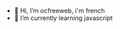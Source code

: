- 👋 Hi, I’m ocfreeweb, i'm french 
- 🌱 I’m currently learning javascript

<!---
ocfreeweb/ocfreeweb is a ✨ special ✨ repository because its `README.md` (this file) appears on your GitHub profile.
You can click the Preview link to take a look at your changes.
--->
